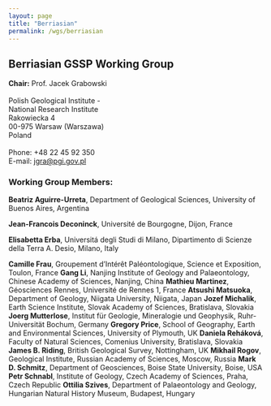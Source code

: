 ```yaml
---
layout: page
title: "Berriasian"
permalink: /wgs/berriasian
---
```

## Berriasian GSSP Working Group

<div class="person-grid">
    <div class="person">
        <div>
            <img src="https://stratigraphy.org/subcommission-cretaceous/images/person-grabowski.jpg" alt="" />
        </div>
        <div class="contact-details">
            <strong>Chair:</strong> Prof. Jacek Grabowski<br />
            <br />
            Polish Geological Institute -<br />National Research  Institute<br />
            Rakowiecka 4<br />
            00-975 Warsaw (Warszawa)<br />
            Poland<br />
            <br />
            Phone: +48 22 45 92 350<br />
            E-mail: <a href="jgra@pgi.gov.pl">jgra@pgi.gov.pl</a>
        </div>
    </div>
</div>

### Working Group Members:

**Beatriz Aguirre-Urreta**, Department of Geological Sciences, University of Buenos Aires, Argentina 

**Jean-Francois Deconinck**, Université de Bourgogne, Dijon, France 

**Elisabetta Erba**, Universitá degli Studi di Milano, Dipartimento di Scienze della Terra A. Desio, Milano, Italy 

**Camille Frau**, Groupement d’Intérêt Paléontologique, Science et Exposition, Toulon, France 
**Gang Li**, Nanjing Institute of Geology and Palaeontology, Chinese Academy of Sciences, Nanjing, China 
**Mathieu Martinez**, Géosciences Rennes, Université de Rennes 1, France 
**Atsushi Matsuoka**, Department of Geology, Niigata University, Niigata, Japan 
**Jozef Michalik**, Earth Science Institute, Slovak Academy of Sciences, Bratislava, Slovakia 
**Joerg Mutterlose**, Institut für Geologie, Mineralogie und Geophysik, Ruhr-Universität Bochum, Germany 
**Gregory Price**, School of Geography, Earth and Environmental Sciences, University of Plymouth, UK 
**Daniela Reháková**, Faculty of Natural Sciences, Comenius University, Bratislava, Slovakia 
**James B. Riding**, British Geological Survey, Nottingham, UK 
**Mikhail Rogov**, Geological Institute, Russian Academy of Sciences, Moscow, Russia 
**Mark D. Schmitz**, Department of Geosciences, Boise State University, Boise, USA 
**Petr Schnabl**, Institute of Geology, Czech Academy of Sciences, Praha, Czech Republic 
**Ottilia Szives**, Department of Palaeontology and Geology, Hungarian Natural History Museum, Budapest, Hungary 
